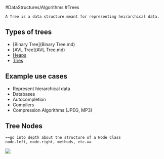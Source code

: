 #DataStructures/Algorithms #Trees

```ad-summary
A Tree is a data structure meant for representing heirarchical data.
```


## Types of trees
- [Binary Tree](Binary Tree.md)
- [AVL Tree](AVL Tree.md)
- [Heaps](Heaps.md)
- [Tries](Tries.md)

## Example use cases
- Represent hierarchical data
- Databases
- Autocompletion
- Compilers
- Compression Algorithms (JPEG, MP3)

## Tree Nodes
	==go into depth about the structure of a Node Class
	node.left, node.right, methods, etc.==


![](Generic_Tree_Example.png)